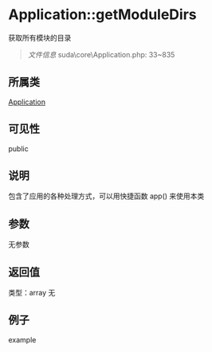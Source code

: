 # Application::getModuleDirs
获取所有模块的目录
> *文件信息* suda\core\Application.php: 33~835
## 所属类 

[Application](../Application.md)

## 可见性

  public  
## 说明


包含了应用的各种处理方式，可以用快捷函数 app() 来使用本类


## 参数

无参数

## 返回值
类型：array
无

## 例子

example